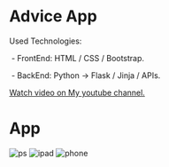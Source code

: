 # Advice App
<p>Used Technologies:</p>
<p>&nbsp;- FrontEnd: HTML / CSS / Bootstrap.</p>
<p>&nbsp;- BackEnd: Python -> Flask / Jinja / APIs.</p>
<p><a href="https://www.youtube.com/watch?v=7XkDObGVyXU">Watch video on My youtube channel.</a></p>

# App
![ps](https://user-images.githubusercontent.com/106172218/214376396-76c1244e-6d53-4a76-8958-972d12628186.jpg)
![ipad](https://user-images.githubusercontent.com/106172218/214376412-a586c31b-c9e4-4320-9c01-6a38b682385b.jpg)
![phone](https://user-images.githubusercontent.com/106172218/214376420-f678b961-f29b-41d4-9a01-eb2986244b17.jpg)
